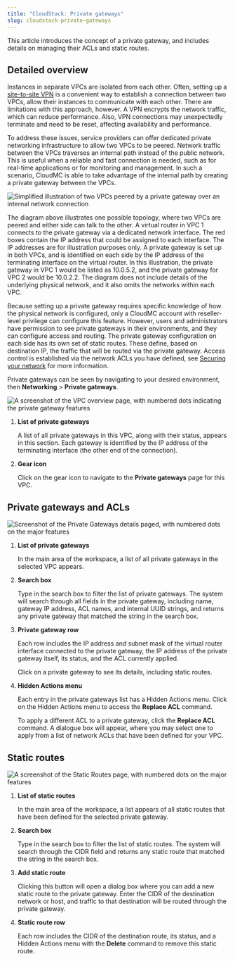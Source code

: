 ```yaml
---
title: "CloudStack: Private gateways"
slug: cloudstack-private-gateways
---
```



This article introduces the concept of a private gateway, and includes details on managing their ACLs and static routes.

## Detailed overview

Instances in separate VPCs are isolated from each other. Often, setting up a [site-to-site VPN](create-site-to-site-vpn-on-vpc.md) is a convenient way to establish a connection between two VPCs, allow their instances to communicate with each other. There are limitations with this approach, however. A VPN encrypts the network traffic, which can reduce performance. Also, VPN connections may unexpectedly terminate and need to be reset, affecting availability and performance.

To address these issues, service providers can offer dedicated private networking infrastructure to allow two VPCs to be peered. Network traffic between the VPCs traverses an internal path instead of the public network. This is useful when a reliable and fast connection is needed, such as for real-time applications or for monitoring and management. In such a scenario, CloudMC is able to take advantage of the internal path by creating a private gateway between the VPCs.

![Simplified illustration of two VPCs peered by a private gateway over an internal network connection](/assets/private-gateways-diagram-en.jpg)

The diagram above illustrates one possible topology, where two VPCs are peered and either side can talk to the other. A virtual router in VPC 1 connects to the private gateway via a dedicated network interface. The red boxes contain the IP address that could be assigned to each interface. The IP addresses are for illustration purposes only. A private gateway is set up in both VPCs, and is identified on each side by the IP address of the terminating interface on the virtual router. In this illustration, the private gateway in VPC 1 would be listed as 10.0.5.2, and the private gateway for VPC 2 would be 10.0.2.2. The diagram does not include details of the underlying physical network, and it also omits the networks within each VPC.

Because setting up a private gateway requires specific knowledge of how the physical network is configured, only a CloudMC account with reseller-level privilege can configure this feature. However, users and administrators have permission to see private gateways in their environments, and they can configure access and routing. The private gateway configuration on each side has its own set of static routes. These define, based on destination IP, the traffic that will be routed via the private gateway. Access control is established via the network ACLs you have defined, see [Securing your network](securing-your-network.md) for more information.

Private gateways can be seen by navigating to your desired environment, then **Networking** \> **Private gateways**.

![A screenshot of the VPC overview page, with numbered dots indicating the private gateway features](/assets/private-gateways-vpc-en.png)

1.  **List of private gateways**

    A list of all private gateways in this VPC, along with their status, appears in this section. Each gateway is identified by the IP address of the terminating interface \(the other end of the connection\).

2.  **Gear icon**

    Click on the gear icon to navigate to the **Private gateways** page for this VPC.


## Private gateways and ACLs

![Screenshot of the Private Gateways details paged, with numbered dots on the major features](/assets/private-gateways-list-en.png)

1.  **List of private gateways**

    In the main area of the workspace, a list of all private gateways in the selected VPC appears.

2.  **Search box**

    Type in the search box to filter the list of private gateways. The system will search through all fields in the private gateway, including name, gateway IP address, ACL names, and internal UUID strings, and returns any private gateway that matched the string in the search box.

3.  **Private gateway row**

    Each row includes the IP address and subnet mask of the virtual router interface connected to the private gateway, the IP address of the private gateway itself, its status, and the ACL currently applied.

    Click on a private gateway to see its details, including static routes.

4.  **Hidden Actions menu**

    Each entry in the private gateways list has a Hidden Actions menu. Click on the Hidden Actions menu to access the **Replace ACL** command.

    To apply a different ACL to a private gateway, click the **Replace ACL** command. A dialogue box will appear, where you may select one to apply from a list of network ACLs that have been defined for your VPC.


## Static routes

![A screenshot of the Static Routes page, with numbered dots on the major features](/assets/private-gateways-static-routes-en.png)

1.  **List of static routes**

    In the main area of the workspace, a list appears of all static routes that have been defined for the selected private gateway.

2.  **Search box**

    Type in the search box to filter the list of static routes. The system will search through the CIDR field and returns any static route that matched the string in the search box.

3.  **Add static route**

    Clicking this button will open a dialog box where you can add a new static route to the private gateway. Enter the CIDR of the destination network or host, and traffic to that destination will be routed through the private gateway.

4.  **Static route row**

    Each row includes the CIDR of the destination route, its status, and a Hidden Actions menu with the **Delete** command to remove this static route.


